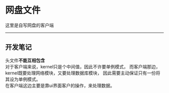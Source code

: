# 网盘文件
这里是自写网盘的客户端  
******
## 开发笔记
头文件**不能互相包含**  
对于客户端来说，kernel只是个中间值，因此不许要单例模式，
而客户端那边，kernel既要处理网络模块，又要处理数据库模块，
因此需要主动保证只有一份将其设为单例模式。  
在客户端这边主要是靠ui界面客户的操作，来处理数据。  


